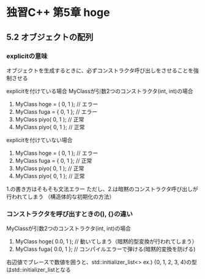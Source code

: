 # 独習C++ 第5章 hoge

## 5.2 オブジェクトの配列
### explicitの意味
オブジェクトを生成するときに、必ずコンストラクタ呼び出しをさせることを強制させる

explicitを付けている場合
MyClassが引数2つのコンストラクタ(int, int)の場合
1. MyClass hoge = ( 0, 1 ); // エラー
2. MyClass fuga = { 0, 1 }; // エラー
3. MyClass piyo( 0, 1 );    // 正常
4. MyClass piyo{ 0, 1 };    // 正常

explicitを付けていない場合
1. MyClass hoge = ( 0, 1 ); // エラー
2. MyClass fuga = { 0, 1 }; // 正常
3. MyClass piyo( 0, 1 );    // 正常
4. MyClass piyo{ 0, 1 };    // 正常

1.の書き方はそもそも文法エラー
ただし、2.は暗黙のコンストラクタ呼び出しが行われてしまう
（構造体的な初期化の方法）

### コンストラクタを呼び出すときの(), {}の違い
MyClassが引数2つのコンストラクタ(int, int)の場合
1. MyClass hoge( 0.0, 1 );  // 動いてしまう（暗黙的型変換が行われてしまう）
2. MyClass fuga{ 0.0, 1 };  // コンパイルエラーで弾ける(暗黙的変換を防げる)

右辺値でブレースで数値を囲うと、std::initializer_list<>
ex.) {0, 1, 2, 3, 4}の型はstd::initializer_list<int>となる
